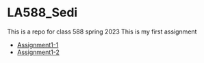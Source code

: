 # __LA588_Sedi__
This is a repo for class 588 spring 2023
This is my first assignment

- [Assignment1-1](https://github.com/sedi-ghiasi/LA588_Sedi/commit/1b669e6780c921da91376054a48b69e7905be530)
- [Assignment1-2](https://github.com/sedi-ghiasi/LA588_Sedi/blob/main/assignment1/assign3a_osm.html)
